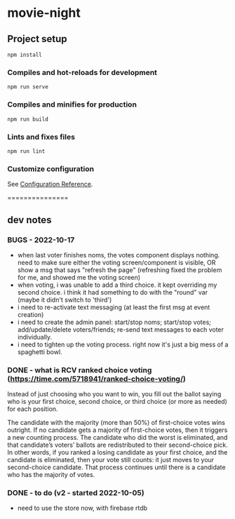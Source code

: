 # movie-night

## Project setup
```
npm install
```

### Compiles and hot-reloads for development
```
npm run serve
```

### Compiles and minifies for production
```
npm run build
```

### Lints and fixes files
```
npm run lint
```

### Customize configuration
See [Configuration Reference](https://cli.vuejs.org/config/).




===============
## dev notes


### BUGS - 2022-10-17
- when last voter finishes noms, the votes component displays nothing. need to make sure either the voting screen/component is visible, OR show a msg that says "refresh the page" (refreshing fixed the problem for me, and showed me the voting screen)
- when voting, i was unable to add a third choice. it kept overriding my second choice. i think it had something to do with the "round" var (maybe it didn't switch to 'third')
- i need to re-activate text messaging (at least the first msg at event creation)
- i need to create the admin panel: start/stop noms; start/stop votes; add/update/delete voters/friends; re-send text messages to each voter individually.
- i need to tighten up the voting process. right now it's just a big mess of a spaghetti bowl.



### DONE - what is RCV ranked choice voting (https://time.com/5718941/ranked-choice-voting/)
Instead of just choosing who you want to win, you fill out the ballot saying who is your first choice, second choice, or third choice (or more as needed) for each position.

The candidate with the majority (more than 50%) of first-choice votes wins outright. If no candidate gets a majority of first-choice votes, then it triggers a new counting process. The candidate who did the worst is eliminated, and that candidate’s voters’ ballots are redistributed to their second-choice pick. In other words, if you ranked a losing candidate as your first choice, and the candidate is eliminated, then your vote still counts: it just moves to your second-choice candidate. That process continues until there is a candidate who has the majority of votes.


### DONE - to do (v2 - started 2022-10-05)
- need to use the store now, with firebase rtdb
